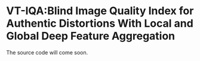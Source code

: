 # VT-IQA:Blind Image Quality Index for Authentic Distortions With Local and Global Deep Feature Aggregation
The source code will come soon.
